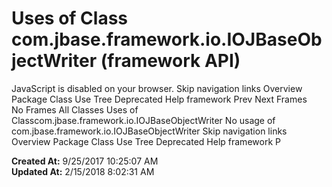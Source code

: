 # Uses of Class com.jbase.framework.io.IOJBaseObjectWriter (framework   API)

JavaScript is disabled on your browser. Skip navigation links Overview Package Class Use Tree Deprecated Help framework Prev Next Frames No Frames All Classes Uses of Classcom.jbase.framework.io.IOJBaseObjectWriter No usage of com.jbase.framework.io.IOJBaseObjectWriter Skip navigation links Overview Package Class Use Tree Deprecated Help framework P  

**Created At:** 9/25/2017 10:25:07 AM  
**Updated At:** 2/15/2018 8:02:31 AM  

